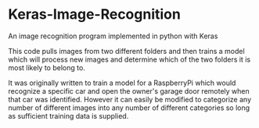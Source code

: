 # Keras-Image-Recognition
An image recognition program implemented in python with Keras

This code pulls images from two different folders and then trains a model which will process new images and determine which of the two folders it is most likely to belong to.

It was originally written to train a model for a RaspberryPi which would recognize a specific car and open the owner's garage door remotely when that car was identified. However it can easily be modified to categorize any number of different images into any number of different categories so long as sufficient training data is supplied.
